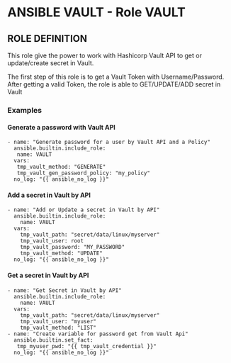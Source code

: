 # ANSIBLE VAULT - Role VAULT

## ROLE DEFINITION
This role give the power to work with Hashicorp Vault API to get or update/create secret in Vault.

The first step of this role is to get a Vault Token with Username/Password. After getting a valid Token, the role is able to GET/UPDATE/ADD secret in Vault

### Examples

#### Generate a password with Vault API
```
- name: "Generate password for a user by Vault API and a Policy"
  ansible.builtin.include_role:
   name: VAULT
  vars:
   tmp_vault_method: "GENERATE"
   tmp_vault_gen_password_policy: "my_policy"
  no_log: "{{ ansible_no_log }}"
```

#### Add a secret in Vault by API
```
- name: "Add or Update a secret in Vault by API"
  ansible.builtin.include_role:
    name: VAULT
  vars:
    tmp_vault_path: "secret/data/linux/myserver"
    tmp_vault_user: root
    tmp_vault_password: "MY_PASSWORD"
    tmp_vault_method: "UPDATE"
  no_log: "{{ ansible_no_log }}"
```
#### Get a secret in Vault by API
```
- name: "Get Secret in Vault by API"
  ansible.builtin.include_role:
    name: VAULT
  vars:
    tmp_vault_path: "secret/data/linux/myserver"
    tmp_vault_user: "myuser"
    tmp_vault_method: "LIST"
- name: "Create variable for password get from Vault Api"
  ansible.builtin.set_fact: 
   tmp_myuser_pwd: "{{ tmp_vault_credential }}"
  no_log: "{{ ansible_no_log }}"
```